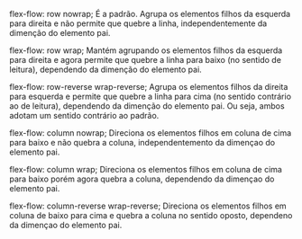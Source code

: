 flex-flow: row nowrap; É a padrão. Agrupa os elementos filhos da esquerda para direita e não permite que quebre a linha, independentemente da dimenção do elemento pai. 

flex-flow: row wrap; Mantém agrupando os elementos filhos da esquerda para direita e agora permite que quebre a linha para baixo (no sentido de leitura), dependendo da dimenção do elemento pai.

flex-flow: row-reverse wrap-reverse; Agrupa os elementos filhos da direita para esquerda e permite que quebre a linha para cima (no sentido contrário ao de leitura), dependendo da dimenção do elemento pai. Ou seja, ambos adotam um sentido contrário ao padrão.

flex-flow: column nowrap; Direciona os elementos filhos em coluna de cima para baixo e não quebra a coluna, independentemento da dimençao do elemento pai.

flex-flow: column wrap; Direciona os elementos filhos em coluna de cima para baixo porém agora quebra a coluna, dependendo da dimençao do elemento pai.

flex-flow: column-reverse wrap-reverse; Direciona os elementos filhos em coluna de baixo para cima e quebra a coluna no sentido oposto, dependeno da dimençao do elemento pai.